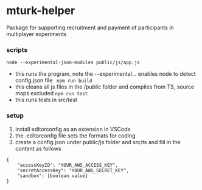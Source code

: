 # mturk-helper
Package for supporting recruitment and payment of participants in multiplayer experiments

### scripts
`node --experimental-json-modules public/js/app.js`
* this runs the program, note the --experimental... enables node to detect config.json file
` npm run build`
* this cleans all js files in the /public folder and compiles from TS, source maps excluded
`npm run test`
* this runs tests in src/_test_

### setup
1. install editorconfig as an extension in VSCode
2. the .editorconfig file sets the formats for coding
3. create a config.json under public/js folder and src/ts and fill in the content as follows
```
{
    "accessKeyID": "YOUR_AWS_ACCESS_KEY",
    "secretAccessKey": "YOUR_AWS_SECRET_KEY",
    "sandbox": [boolean value]
}
```

